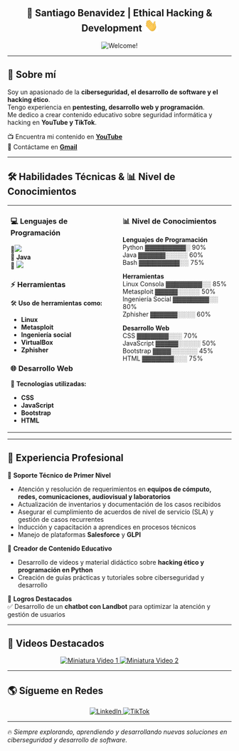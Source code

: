 <div align="center">
<h2> 👾 Santiago Benavidez | Ethical Hacking & Development <img src="https://github.com/ABSphreak/ABSphreak/blob/master/gifs/Hi.gif" width="30px"></h2>
</div>

<div align="center" width="50">
<img src="https://i.gifer.com/6o0.gif" alt="Welcome!" width="300"/>
</div>

---

## 🚀 Sobre mí  
Soy un apasionado de la **ciberseguridad, el desarrollo de software y el hacking ético**.  
Tengo experiencia en **pentesting, desarrollo web y programación**.  
Me dedico a crear contenido educativo sobre seguridad informática y hacking en **YouTube y TikTok**.  

📺 Encuentra mi contenido en **[YouTube](https://www.youtube.com/@HackeandoPatos)**  
📧 Contáctame en **[Gmail](mailto:sbenavidezr29@gmail.com)**  

---

## 🛠 Habilidades Técnicas & 📊 Nivel de Conocimientos  

<div align="center">

<table>
<tr>
<td width="50%" valign="top">

### 💻 Lenguajes de Programación  
🔹<img src="https://camo.githubusercontent.com/f61d550a45f9dffcf953ceaf724ac3c2a14ac97948d728f1e6eb3267afb2bd84/68747470733a2f2f696d672e736869656c64732e696f2f62616467652f507974686f6e2532302d2532333134333534432e7376673f7374796c653d666f722d7468652d6261646765266c6f676f3d707974686f6e266c6f676f436f6c6f723d7768697465"/>  
🔹 **Java**  
🔹 <img
src= "https://camo.githubusercontent.com/b9326effec4bc941d648d79b2e24ed7c708122671d2540c3277596dc52d640f2/68747470733a2f2f696d672e736869656c64732e696f2f62616467652f4c696e75782d4643433632343f7374796c653d666f722d7468652d6261646765266c6f676f3d6c696e7578266c6f676f436f6c6f723d626c61636b"/>  

### ⚡ Herramientas  
🛠 **Uso de herramientas como:**  
- **Linux**  
- **Metasploit**  
- **Ingeniería social**  
- **VirtualBox**  
- **Zphisher**  

### 🌐 Desarrollo Web  
🎨 **Tecnologías utilizadas:**  
- **CSS**  
- **JavaScript**  
- **Bootstrap**  
- **HTML**  

</td>
<td width="50%" valign="top">

### 📊 Nivel de Conocimientos  

**Lenguajes de Programación**  
Python ▓▓▓▓▓▓▓▓▓░ 90%  
Java ▓▓▓▓▓▓░░░░░ 60%  
Bash ▓▓▓▓▓▓▓▓▓░░ 75%  

**Herramientas**  
Linux Consola ▓▓▓▓▓▓▓▓░░ 85%  
Metasploit ▓▓▓▓▓░░░░░ 50%  
Ingeniería Social ▓▓▓▓▓▓▓▓░░ 80%  
Zphisher ▓▓▓▓▓▓░░░░ 60%  

**Desarrollo Web**  
CSS ▓▓▓▓▓▓▓░░░ 70%  
JavaScript ▓▓▓▓▓░░░░░ 50%  
Bootstrap ▓▓▓▓░░░░░░ 45%  
HTML ▓▓▓▓▓▓▓░░░ 75%  

</td>
</tr>
</table>

</div>

---

## 📌 Experiencia Profesional  

📌 **Soporte Técnico de Primer Nivel**  
- Atención y resolución de requerimientos en **equipos de cómputo, redes, comunicaciones, audiovisual y laboratorios**  
- Actualización de inventarios y documentación de los casos recibidos  
- Asegurar el cumplimiento de acuerdos de nivel de servicio (SLA) y gestión de casos recurrentes  
- Inducción y capacitación a aprendices en procesos técnicos  
- Manejo de plataformas **Salesforce** y **GLPI**  

📌 **Creador de Contenido Educativo**  
- Desarrollo de videos y material didáctico sobre **hacking ético y programación en Python**  
- Creación de guías prácticas y tutoriales sobre ciberseguridad y desarrollo  

📌 **Logros Destacados**  
✅ Desarrollo de un **chatbot con Landbot** para optimizar la atención y gestión de usuarios  

---

## 🎥 Videos Destacados  

<div align="center">

<a href="https://www.youtube.com/watch?v=TU_VIDEO_1" target="_blank">
    <img src="https://img.youtube.com/vi/TU_VIDEO_1/0.jpg" alt="Miniatura Video 1" width="350"/>
</a>  

<a href="https://www.youtube.com/watch?v=TU_VIDEO_2" target="_blank">
    <img src="https://img.youtube.com/vi/TU_VIDEO_2/0.jpg" alt="Miniatura Video 2" width="350"/>
</a>  

</div>  

---

## 🌎 Sígueme en Redes  

<div align="center">

<a href="https://www.linkedin.com/in/santiago-benavidez-789454237/" target="_blank">
<img src="https://img.shields.io/badge/LinkedIn-%230077B5.svg?&style=flat-square&logo=linkedin&logoColor=white" alt="LinkedIn">
</a>  

<a href="https://www.tiktok.com/@hackeadopatos" target="_blank">
<img src="https://img.shields.io/badge/TikTok-%23000000.svg?&style=flat-square&logo=tiktok&logoColor=white" alt="TikTok">
</a>  

</div>  

---

🔥 *Siempre explorando, aprendiendo y desarrollando nuevas soluciones en ciberseguridad y desarrollo de software.*  
